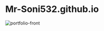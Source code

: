 # Mr-Soni532.github.io
![portfolio-front](https://user-images.githubusercontent.com/84725991/233798480-e6c1f8c4-e9eb-4600-9e0a-85e31eca6359.png)
